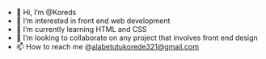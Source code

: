 - 👋 Hi, I’m @Koreds
- 👀 I’m interested in front end web development
- 🌱 I’m currently learning HTML and CSS
- 💞️ I’m looking to collaborate on any project that involves front end design
- 📫 How to reach me @alabetutukorede321@gmail.com

<!---
Koreds/Koreds is a ✨ special ✨ repository because its `README.md` (this file) appears on your GitHub profile.
You can click the Preview link to take a look at your changes.
--->
